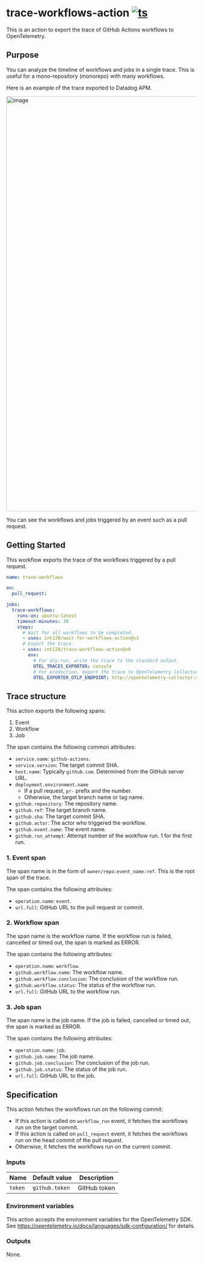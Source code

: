 # trace-workflows-action [![ts](https://github.com/int128/trace-workflows-action/actions/workflows/ts.yaml/badge.svg)](https://github.com/int128/trace-workflows-action/actions/workflows/ts.yaml)

This is an action to export the trace of GitHub Actions workflows to OpenTelemetry.

## Purpose

You can analyze the timeline of workflows and jobs in a single trace.
This is useful for a mono-repository (monorepo) with many workflows.

Here is an example of the trace exported to Datadog APM.

<img width="1100" alt="image" src="https://github.com/user-attachments/assets/f6286a37-dc1e-440e-922e-3d47f0583ac0">

You can see the workflows and jobs triggered by an event such as a pull request.

## Getting Started

This workflow exports the trace of the workflows triggered by a pull request.

```yaml
name: trace-workflows

on:
  pull_request:

jobs:
  trace-workflows:
    runs-on: ubuntu-latest
    timeout-minutes: 30
    steps:
      # Wait for all workflows to be completed.
      - uses: int128/wait-for-workflows-action@v1
      # Export the trace.
      - uses: int128/trace-workflows-action@v0
        env:
          # For dry-run, write the trace to the standard output.
          OTEL_TRACES_EXPORTER: console
          # For production, export the trace to OpenTelemetry Collector.
          OTEL_EXPORTER_OTLP_ENDPOINT: http://opentelemetry-collector:4318
```

## Trace structure

This action exports the following spans:

1. Event
2. Workflow
3. Job

The span contains the following common attributes:

- `service.name`: `github-actions`.
- `service.version`: The target commit SHA.
- `host.name`: Typically `github.com`. Determined from the GitHub server URL.
- `deployment.environment.name`
  - If a pull request, `pr-` prefix and the number.
  - Otherwise, the target branch name or tag name.
- `github.repository`: The repository name.
- `github.ref`: The target branch name.
- `github.sha`: The target commit SHA.
- `github.actor`: The actor who triggered the workflow.
- `github.event.name`: The event name.
- `github.run_attempt`: Attempt number of the workflow run. 1 for the first run.

### 1. Event span

The span name is in the form of `owner/repo:event_name:ref`.
This is the root span of the trace.

The span contains the following attributes:

- `operation.name`: `event`.
- `url.full`: GitHub URL to the pull request or commit.

### 2. Workflow span

The span name is the workflow name.
If the workflow run is failed, cancelled or timed out, the span is marked as ERROR.

The span contains the following attributes:

- `operation.name`: `workflow`.
- `github.workflow.name`: The workflow name.
- `github.workflow.conclusion`: The conclusion of the workflow run.
- `github.workflow.status`: The status of the workflow run.
- `url.full`: GitHub URL to the workflow run.

### 3. Job span

The span name is the job name.
If the job is failed, cancelled or timed out, the span is marked as ERROR.

The span contains the following attributes:

- `operation.name`: `job`.
- `github.job.name`: The job name.
- `github.job.conclusion`: The conclusion of the job run.
- `github.job.status`: The status of the job run.
- `url.full`: GitHub URL to the job.

## Specification

This action fetches the workflows run on the following commit:

- If this action is called on `workflow_run` event, it fetches the workflows run on the target commit.
- If this action is called on `pull_request` event, it fetches the workflows run on the head commit of the pull request.
- Otherwise, it fetches the workflows run on the current commit.

### Inputs

| Name    | Default value  | Description  |
| ------- | -------------- | ------------ |
| `token` | `github.token` | GitHub token |

### Environment variables

This action accepts the environment variables for the OpenTelemetry SDK.
See https://opentelemetry.io/docs/languages/sdk-configuration/ for details.

### Outputs

None.
